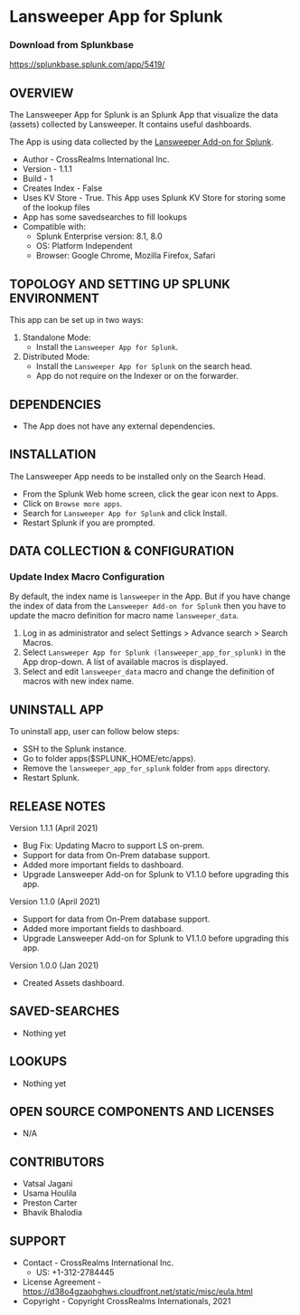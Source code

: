 # Lansweeper App for Splunk

### Download from Splunkbase
https://splunkbase.splunk.com/app/5419/


OVERVIEW
--------
The Lansweeper App for Splunk is an Splunk App that visualize the data (assets) collected by Lansweeper. It contains useful dashboards. 

The App is using data collected by the <a href="https://splunkbase.splunk.com/app/5418/">Lansweeper Add-on for Splunk</a>.


* Author - CrossRealms International Inc.
* Version - 1.1.1
* Build - 1
* Creates Index - False
* Uses KV Store - True. This App uses Splunk KV Store for storing some of the lookup files
* App has some savedsearches to fill lookups
* Compatible with:
   * Splunk Enterprise version: 8.1, 8.0
   * OS: Platform Independent
   * Browser: Google Chrome, Mozilla Firefox, Safari



TOPOLOGY AND SETTING UP SPLUNK ENVIRONMENT
------------------------------------------
This app can be set up in two ways: 
  1. Standalone Mode: 
     * Install the `Lansweeper App for Splunk`.
  2. Distributed Mode: 
     * Install the `Lansweeper App for Splunk` on the search head.
     * App do not require on the Indexer or on the forwarder.


DEPENDENCIES
------------------------------------------------------------
* The App does not have any external dependencies.


INSTALLATION
------------------------------------------------------------
The Lansweeper App needs to be installed only on the Search Head.  

* From the Splunk Web home screen, click the gear icon next to Apps.
* Click on `Browse more apps`.
* Search for `Lansweeper App for Splunk` and click Install. 
* Restart Splunk if you are prompted.


DATA COLLECTION & CONFIGURATION
------------------------------------------------------------
### Update Index Macro Configuration

By default, the index name is `lansweeper` in the App. But if you have change the index of data from the `Lansweeper Add-on for Splunk` then you have to update the macro definition for macro name `lansweeper_data`.
1. Log in as administrator and select Settings > Advance search > Search Macros. 
2. Select `Lansweeper App for Splunk (lansweeper_app_for_splunk)` in the App drop-down. A list of available macros is displayed. 
3. Select and edit `lansweeper_data` macro and change the definition of macros with new index name.


UNINSTALL APP
-------------
To uninstall app, user can follow below steps:
* SSH to the Splunk instance.
* Go to folder apps($SPLUNK_HOME/etc/apps).
* Remove the `lansweeper_app_for_splunk` folder from `apps` directory.
* Restart Splunk.


RELEASE NOTES
-------------
Version 1.1.1 (April 2021)
* Bug Fix: Updating Macro to support LS on-prem.
* Support for data from On-Prem database support.
* Added more important fields to dashboard.
* Upgrade Lansweeper Add-on for Splunk to V1.1.0 before upgrading this app.

Version 1.1.0 (April 2021)
* Support for data from On-Prem database support.
* Added more important fields to dashboard.
* Upgrade Lansweeper Add-on for Splunk to V1.1.0 before upgrading this app.


Version 1.0.0 (Jan 2021)
* Created Assets dashboard.



SAVED-SEARCHES
---------------
* Nothing yet


LOOKUPS
-------
* Nothing yet


OPEN SOURCE COMPONENTS AND LICENSES
------------------------------
* N/A


CONTRIBUTORS
------------
* Vatsal Jagani
* Usama Houlila
* Preston Carter
* Bhavik Bhalodia


SUPPORT
-------
* Contact - CrossRealms International Inc.
  * US: +1-312-2784445
* License Agreement - https://d38o4gzaohghws.cloudfront.net/static/misc/eula.html
* Copyright - Copyright CrossRealms Internationals, 2021
